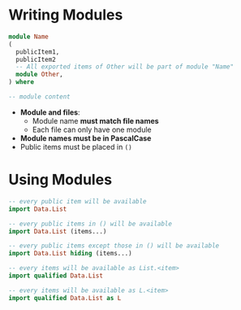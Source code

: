# Writing Modules

```hs
module Name
(
  publicItem1,
  publicItem2
  -- All exported items of Other will be part of module "Name"
  module Other,
) where

-- module content
```

- **Module and files**:
  - Module name **must match file names**
  - Each file can only have one module
- **Module names must be in PascalCase**
- Public items must be placed in `()`

# Using Modules

```hs
-- every public item will be available
import Data.List

-- every public items in () will be available
import Data.List (items...)

-- every public items except those in () will be available
import Data.List hiding (items...)

-- every items will be available as List.<item>
import qualified Data.List

-- every items will be available as L.<item>
import qualified Data.List as L
```
